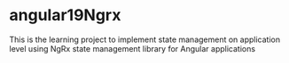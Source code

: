 # angular19Ngrx

This is the learning project to implement state management on application level using NgRx state management library for Angular applications
